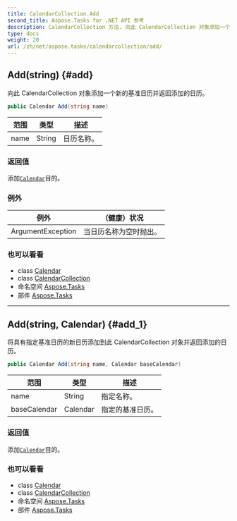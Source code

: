 ```yaml
---
title: CalendarCollection.Add
second_title: Aspose.Tasks for .NET API 参考
description: CalendarCollection 方法. 向此 CalendarCollection 对象添加一个新的基准日历并返回添加的日历
type: docs
weight: 20
url: /zh/net/aspose.tasks/calendarcollection/add/
---
```

## Add(string) {#add}

向此 CalendarCollection 对象添加一个新的基准日历并返回添加的日历。

```csharp
public Calendar Add(string name)
```

| 范围 | 类型 | 描述 |
| --- | --- | --- |
| name | String | 日历名称。 |

### 返回值

添加[`Calendar`](../../calendar/)目的。

### 例外

| 例外 | （健康）状况 |
| --- | --- |
| ArgumentException | 当日历名称为空时抛出。 |

### 也可以看看

* class [Calendar](../../calendar/)
* class [CalendarCollection](../)
* 命名空间 [Aspose.Tasks](../../calendarcollection/)
* 部件 [Aspose.Tasks](../../../)

---

## Add(string, Calendar) {#add_1}

将具有指定基准日历的新日历添加到此 CalendarCollection 对象并返回添加的日历。

```csharp
public Calendar Add(string name, Calendar baseCalendar)
```

| 范围 | 类型 | 描述 |
| --- | --- | --- |
| name | String | 指定名称。 |
| baseCalendar | Calendar | 指定的基准日历。 |

### 返回值

添加[`Calendar`](../../calendar/)目的。

### 也可以看看

* class [Calendar](../../calendar/)
* class [CalendarCollection](../)
* 命名空间 [Aspose.Tasks](../../calendarcollection/)
* 部件 [Aspose.Tasks](../../../)


